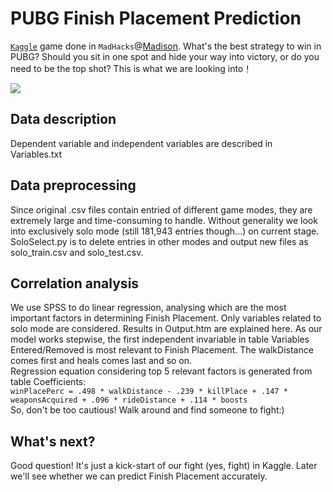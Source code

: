 # PUBG Finish Placement Prediction
[`Kaggle`](https://www.kaggle.com/c/pubg-finish-placement-prediction) game done in `MadHacks`@[Madison](https://www.madhacks.io/). 
What's the best strategy to win in PUBG? Should you sit in one spot and hide your way into victory, or do you need to be the top shot? This is what we are looking into！

![](https://github.com/kyriezoe/PUBG_Prediction/blob/master/PUBG%20Inlay.jpg)

## Data description
Dependent variable and independent variables are described in Variables.txt

## Data preprocessing
Since original .csv files contain entried of different game modes, they are extremely large and time-consuming to handle. Without generality we look into exclusively solo mode (still 181,943 entries though...) on current stage. SoloSelect.py is to delete entries in other modes and output new files as solo_train.csv and solo_test.csv.   

## Correlation analysis
We use SPSS to do linear regression, analysing which are the most important factors in determining Finish Placement. Only variables related to solo mode are considered. Results in Output.htm are explained here. As our model works stepwise, the first independent invariable in table Variables Entered/Removed is most relevant to Finish Placement. The walkDistance comes first and heals comes last and so on. <br>Regression equation considering top 5 relevant factors is generated from table Coefficients: <br>`winPlacePerc = .498 * walkDistance - .239 * killPlace + .147 * weaponsAcquired + .096 * rideDistance + .114 * boosts` <br>So, don't be too cautious! Walk around and find someone to fight:)

## What's next?
Good question! It's just a kick-start of our fight (yes, fight) in Kaggle. Later we'll see whether we can predict Finish Placement accurately. 

